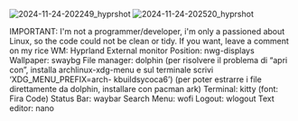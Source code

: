 ![2024-11-24-202249_hyprshot](https://github.com/user-attachments/assets/b821f264-cfb1-400b-ba6b-4b5e122cfa49)
![2024-11-24-202520_hyprshot](https://github.com/user-attachments/assets/53d97ef0-c829-4dbc-8b83-f8a01e2eafc2)

IMPORTANT: I'm not a programmer/developer, i'm only a passioned about Linux, so the code could not be clean or tidy. If you want, leave a comment on my rice
WM: Hyprland
External monitor Position: nwg-displays
Wallpaper: swaybg
File manager: dolphin (per risolvere il problema di “apri con”, installa archlinux-xdg-menu e sul terminale scrivi ‘XDG_MENU_PREFIX=arch- kbuildsycoca6’) (per poter estrarre i file direttamente da dolphin, installare con pacman ark)
Terminal: kitty (font: Fira Code)
Status Bar: waybar
Search Menu: wofi
Logout: wlogout
Text editor: nano

